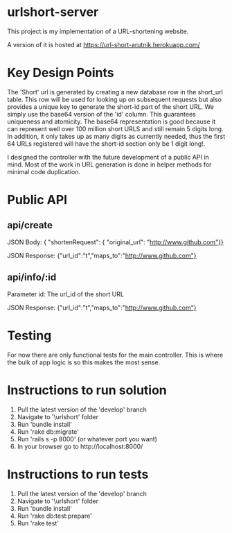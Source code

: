 # urlshort-server

This project is my implementation of a URL-shortening website.

A version of it is hosted at https://url-short-arutnik.herokuapp.com/

# Key Design Points
The 'Short' url is generated by creating a new database row in the short_url table. This row will be used for looking up on subsequent requests but also provides a unique key to generate the short-id part of the short URL. We simply use the base64 version of the 'id' column. This guarantees uniqueness and atomicity. The base64 representation is good because it can represent well over 100 million short URLS and still remain 5 digits long. In addition, it only takes up as many digits as currently needed, thus the first 64 URLs registered will have the short-id section only be 1 digit long!.

I designed the controller with the future development of a public API in mind. Most of the work in URL generation is done in helper methods for minimal code duplication.

# Public API

## api/create

JSON Body: { "shortenRequest": { "original_url": "http://www.github.com"}}

JSON Response: {"url_id":"t","maps_to":"http://www.github.com"}

## api/info/:id

Parameter id: The url_id of the short URL

JSON Response: {"url_id":"t","maps_to":"http://www.github.com"}

# Testing

For now there are only functional tests for the main controller. This is where the bulk of app logic is so this makes the most sense.

# Instructions to run solution

1. Pull the latest version of the 'develop' branch
2. Navigate to '\urlshort' folder
3. Run 'bundle install'
4. Run 'rake db:migrate'
5. Run 'rails s -p 8000' (or whatever port you want)
6. In your browser go to http://localhost:8000/

# Instructions to run tests

1. Pull the latest version of the 'develop' branch
2. Navigate to '\urlshort' folder
3. Run 'bundle install'
4. Run 'rake db:test:prepare'
5. Run 'rake test'
